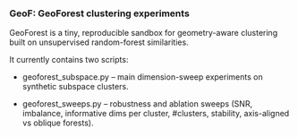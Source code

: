 ### GeoF: GeoForest clustering experiments

GeoForest is a tiny, reproducible sandbox for geometry-aware clustering built on unsupervised random-forest similarities.

It currently contains two scripts:

- geoforest_subspace.py – main dimension-sweep experiments on synthetic subspace clusters.

- geoforest_sweeps.py – robustness and ablation sweeps (SNR, imbalance, informative dims per cluster, #clusters, stability, axis-aligned vs oblique forests).
